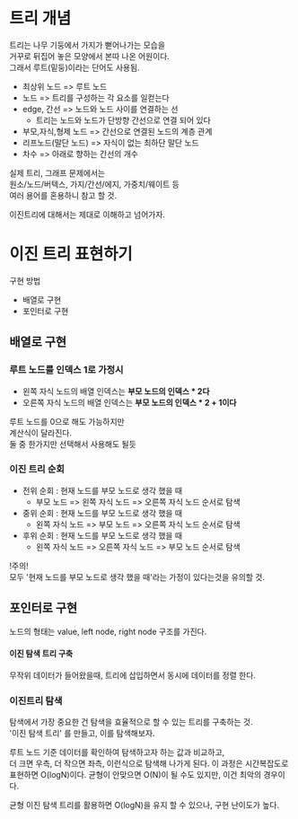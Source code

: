# 트리 개념

트리는 나무 기둥에서 가지가 뻗어나가는 모습을  
거꾸로 뒤집어 놓은 모양에서 본따 나온 어원이다.    
그래서 루트(밑둥)이라는 단어도 사용됨.

- 최상위 노드 => 루트 노드
- 노드 => 트리를 구성하는 각 요소를 일컫는다
- edge, 간선 => 노드와 노드 사이를 연결하는 선
  - 트리는 노드와 노드가 단방향 간선으로 연결 되어 있다
- 부모,자식,형제 노드 => 간선으로 연결된 노드의 계층 관계
- 리프노드(말단 노드) => 자식이 없는 최하단 말단 노드
- 차수 => 아래로 향하는 간선의 개수

실제 트리, 그래프 문제에서는  
원소/노드/버텍스, 가지/간선/에지, 가중치/웨이트 등  
여러 용어를 혼용하니 참고 할 것.

이진트리에 대해서는 제대로 이해하고 넘어가자.

# 이진 트리 표현하기
구현 방법
- 배열로 구현
- 포인터로 구현

## 배열로 구현
### 루트 노드를 인덱스 1로 가정시
- 왼쪽 자식 노드의 배열 인덱스는 **부모 노드의 인덱스 * 2다**
- 오른쪽 자식 노드의 배열 인덱스는 **부모 노드의 인덱스 * 2 + 1이다**

루트 노드를 0으로 해도 가능하지만  
계산식이 달라진다.  
둘 중 한가지만 선택해서 사용해도 될듯

### 이진 트리 순회
- 전위 순회 : 현재 노드를 부모 노드로 생각 했을 때
  - 부모 노드 => 왼쪽 자식 노드 => 오른쪽 자식 노드 순서로 탐색
- 중위 순회 : 현재 노드를 부모 노드로 생각 했을 때
  - 왼쪽 자식 노드 => 부모 노드 => 오른쪽 자식 노드 순서로 탐색
- 후위 순회 : 현재 노드를 부모 노드로 생각 했을 때
  - 왼쪽 자식 노드 => 오른쪽 자식 노드 => 부모 노드 순서로 탐색

!주의!   
모두 '현재 노드를 부모 노드로 생각 했을 때'라는 가정이 있다는것을 유의할 것.

## 포인터로 구현
노드의 형태는 value, left node, right node 구조를 가진다.

#### 이진 탐색 트리 구축
무작위 데이터가 들어왔을때, 트리에 삽입하면서 동시에 데이터를 정렬 한다.

### 이진트리 탐색
탐색에서 가장 중요한 건 탐색을 효율적으로 할 수 있는 트리를 구축하는 것.  
'이진 탐색 트리' 를 만들고, 이를 탐색해보자.

루트 노드 기준 데이터를 확인하여 탐색하고자 하는 값과 비교하고,  
더 크면 우측, 더 작으면 좌측, 이런식으로 탐색해 나가게 된다.
이 과정은 시간복잡도로 표현하면 O(logN)이다.
균형이 안맞으면 O(N)이 될 수도 있지만, 이건 최악의 경우이다.

균형 이진 탐색 트리를 활용하면 O(logN)을 유지 할 수 있으나, 구현 난이도가 높다.
